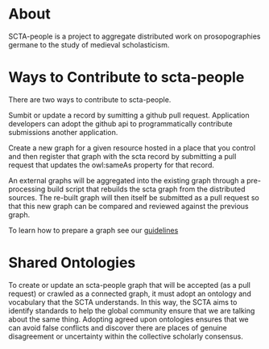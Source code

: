 # About

SCTA-people is a project to aggregate distributed work on prosopographies germane to the study of medieval scholasticism.

# Ways to Contribute to scta-people

There are two ways to contribute to scta-people.

Sumbit or update a record by sumitting a github pull request. Application developers can adopt the github api to programmatically contribute submissions another application.

Create a new graph for a given resource hosted in a place that you control and then register that graph with the scta record by submitting a pull request that updates the owl:sameAs property for that record.

An external graphs will be aggregated into the existing graph through a pre-processing build script that rebuilds the scta graph from the distributed sources. The re-built graph will then itself be submitted as a pull request so that this new graph can be compared and reviewed against the previous graph.

To learn how to prepare a graph see our [guidelines](guidelines.md)

# Shared Ontologies

To create or update an scta-people graph that will be accepted (as a pull request) or crawled as a connected graph, it must adopt an ontology and vocabulary that the SCTA understands. In this way, the SCTA aims to identify standards to help the global community ensure that we are talking about the same thing. Adopting agreed upon ontologies ensures that we can avoid false conflicts and discover there are places of genuine disagreement or uncertainty within the collective scholarly consensus.

